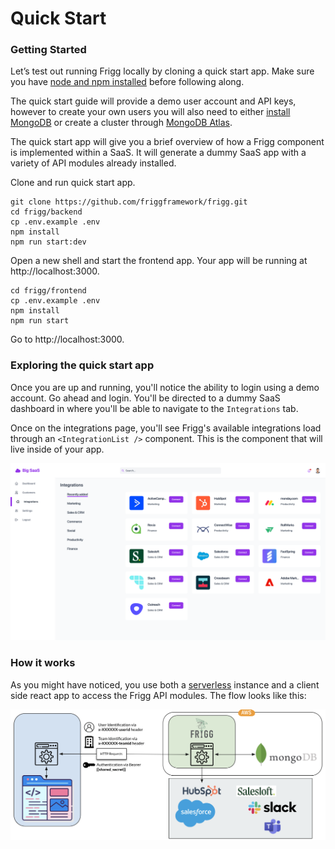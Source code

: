 # Quick Start

### Getting Started

Let’s test out running Frigg locally by cloning a quick start app. Make sure you have [node and npm installed](https://docs.npmjs.com/downloading-and-installing-node-js-and-npm) before following along.&#x20;

The quick start guide will provide a demo user account and API keys, however to create your own users you will also need to either [install MongoDB](https://www.mongodb.com/docs/manual/installation/) or create a cluster through [MongoDB Atlas](https://www.mongodb.com/atlas/database).

The quick start app will give you a brief overview of how a Frigg component is implemented within a SaaS. It will generate a dummy SaaS app with a variety of API modules already installed.&#x20;

Clone and run quick start app.

```
git clone https://github.com/friggframework/frigg.git 
cd frigg/backend
cp .env.example .env
npm install
npm run start:dev
```

Open a new shell and start the frontend app. Your app will be running at http://localhost:3000.

```
cd frigg/frontend
cp .env.example .env 
npm install
npm run start
```

Go to http://localhost:3000.

### Exploring the quick start app

Once you are up and running, you'll notice the ability to login using a demo account. Go ahead and login. You'll be directed to a dummy SaaS dashboard in where you'll be able to navigate to the `Integrations` tab.&#x20;

Once on the integrations page, you'll see Frigg's available integrations load through an `<IntegrationList />` component. This is the component that will live inside of your app.

![](../.gitbook/assets/screencapture-demo-friggframework-org-integrations-2022.png)

### How it works

As you might have noticed, you use both a [serverless](https://aws.amazon.com/serverless/) instance and a client side react app to access the Frigg API modules. The flow looks like this:

![](<../.gitbook/assets/Screen Shot 2022-04-11 at 10.52.07 AM.png>)
